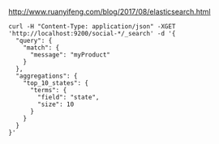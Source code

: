 http://www.ruanyifeng.com/blog/2017/08/elasticsearch.html


```
curl -H "Content-Type: application/json" -XGET
'http://localhost:9200/social-*/_search' -d '{
  "query": {
    "match": {
      "message": "myProduct"
    }
  },
  "aggregations": {
    "top_10_states": {
      "terms": {
        "field": "state",
        "size": 10
      }
    }
  }
}'

```